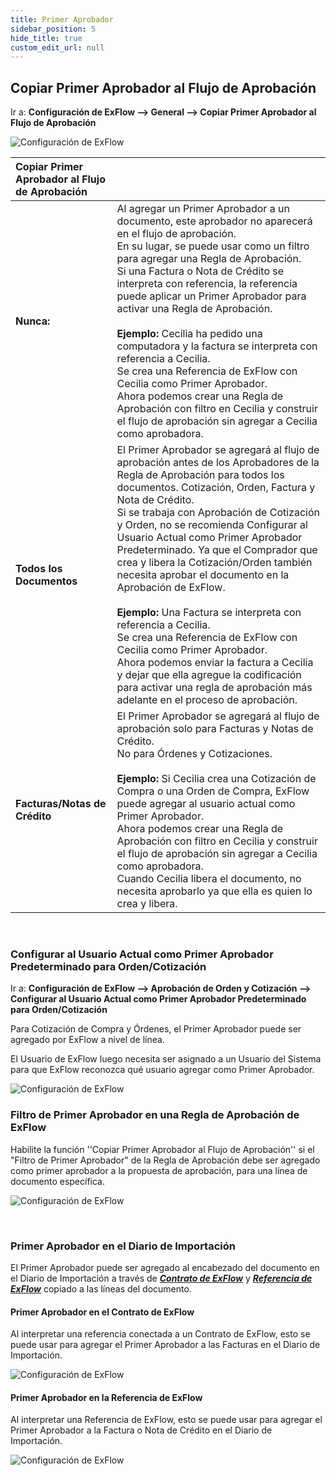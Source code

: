 ```yaml
---
title: Primer Aprobador
sidebar_position: 5
hide_title: true
custom_edit_url: null
---
```

## Copiar Primer Aprobador al Flujo de Aprobación

Ir a: **Configuración de ExFlow --> General --> Copiar Primer Aprobador al Flujo de Aprobación**

![Configuración de ExFlow](@site/static/img/media/first-approver-001.png)
<br/>

| Copiar Primer Aprobador al Flujo de Aprobación | 	|
|:-|:-|
| **Nunca:**                         | Al agregar un Primer Aprobador a un documento, este aprobador no aparecerá en el flujo de aprobación. <br/>En su lugar, se puede usar como un filtro para agregar una Regla de Aprobación. <br/>Si una Factura o Nota de Crédito se interpreta con referencia, la referencia puede aplicar un Primer Aprobador para activar una Regla de Aprobación. <br/><br/> **Ejemplo:** Cecilia ha pedido una computadora y la factura se interpreta con referencia a Cecilia. <br/> Se crea una Referencia de ExFlow con Cecilia como Primer Aprobador. <br/>Ahora podemos crear una Regla de Aprobación con filtro en Cecilia y construir el flujo de aprobación sin agregar a Cecilia como aprobadora.
| **Todos los Documentos**| El Primer Aprobador se agregará al flujo de aprobación antes de los Aprobadores de la Regla de Aprobación para todos los documentos. Cotización, Orden, Factura y Nota de Crédito. <br/>Si se trabaja con Aprobación de Cotización y Orden, no se recomienda Configurar al Usuario Actual como Primer Aprobador Predeterminado. Ya que el Comprador que crea y libera la Cotización/Orden también necesita aprobar el documento en la Aprobación de ExFlow. <br/><br/> **Ejemplo:** Una Factura se interpreta con referencia a Cecilia. <br/>Se crea una Referencia de ExFlow con Cecilia como Primer Aprobador. <br/>Ahora podemos enviar la factura a Cecilia y dejar que ella agregue la codificación para activar una regla de aprobación más adelante en el proceso de aprobación.
|**Facturas/Notas de Crédito**| El Primer Aprobador se agregará al flujo de aprobación solo para Facturas y Notas de Crédito. <br/>No para Órdenes y Cotizaciones.  <br/><br/> **Ejemplo:** Si Cecilia crea una Cotización de Compra o una Orden de Compra, ExFlow puede agregar al usuario actual como Primer Aprobador. <br/>Ahora podemos crear una Regla de Aprobación con filtro en Cecilia y construir el flujo de aprobación sin agregar a Cecilia como aprobadora. <br/>Cuando Cecilia libera el documento, no necesita aprobarlo ya que ella es quien lo crea y libera.


<br/>

### Configurar al Usuario Actual como Primer Aprobador Predeterminado para Orden/Cotización

Ir a: **Configuración de ExFlow --> Aprobación de Orden y Cotización --> Configurar al Usuario Actual como Primer Aprobador Predeterminado para Orden/Cotización**

Para Cotización de Compra y Órdenes, el Primer Aprobador puede ser agregado por ExFlow a nivel de línea.<br/>

El Usuario de ExFlow luego necesita ser asignado a un Usuario del Sistema para que ExFlow reconozca qué usuario agregar como Primer Aprobador.<br/>

![Configuración de ExFlow](@site/static/img/media/first-approver-003.png)<br/>


### Filtro de Primer Aprobador en una Regla de Aprobación de ExFlow

Habilite la función ''Copiar Primer Aprobador al Flujo de Aprobación'' si el "Filtro de Primer Aprobador" de la Regla de Aprobación debe ser agregado como primer aprobador a la propuesta de aprobación, para una línea de documento específica. <br/>

![Configuración de ExFlow](@site/static/img/media/first-approver-002.png)

<br/>

### Primer Aprobador en el Diario de Importación
El Primer Aprobador puede ser agregado al encabezado del documento en el Diario de Importación a través de [***Contrato de ExFlow***](https://docs.exflow.cloud/business-central/docs/user-manual/business-functionality/contract#contract) y [***Referencia de ExFlow***](https://docs.exflow.cloud/business-central/docs/user-manual/business-functionality/reference-codes#reference-codes) copiado a las líneas del documento.


#### Primer Aprobador en el Contrato de ExFlow
Al interpretar una referencia conectada a un Contrato de ExFlow, esto se puede usar para agregar el Primer Aprobador a las Facturas en el Diario de Importación. <br/> 

![Configuración de ExFlow](@site/static/img/media/first-approver-004.png)


#### Primer Aprobador en la Referencia de ExFlow
Al interpretar una Referencia de ExFlow, esto se puede usar para agregar el Primer Aprobador a la Factura o Nota de Crédito en el Diario de Importación. <br/> 

![Configuración de ExFlow](@site/static/img/media/first-approver-005.png)





